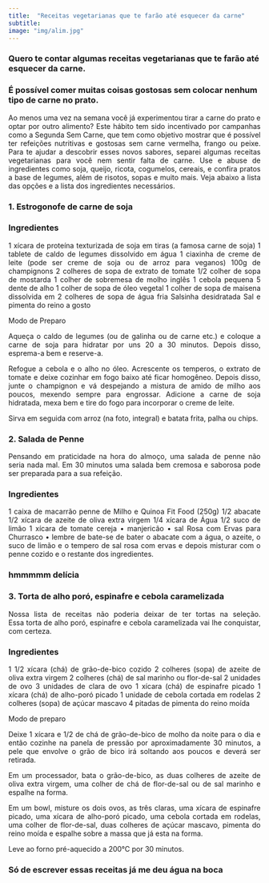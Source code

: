 ```yaml
---
title:  "Receitas vegetarianas que te farão até esquecer da carne"
subtitle:
image: "img/alim.jpg"
---
```

### Quero te contar algumas receitas vegetarianas que te farão até esquecer da carne.
### É possível comer muitas coisas gostosas sem colocar nenhum tipo de carne no prato.

<div style = "text-align: justify;">
Ao menos uma vez na semana você já experimentou tirar a carne do prato e optar por outro alimento? Este hábito tem sido incentivado por campanhas como a Segunda Sem Carne, que tem como objetivo mostrar que é possível ter refeições nutritivas e gostosas sem carne vermelha, frango ou peixe.
Para te ajudar a descobrir esses novos sabores, separei algumas receitas vegetarianas para você nem sentir falta de carne. Use e abuse de ingredientes como soja, queijo, ricota, cogumelos, cereais, e confira pratos a base de legumes, além de risotos, sopas e muito mais. Veja abaixo a lista das opções e a lista dos ingredientes necessários.
<div>

### 1. Estrogonofe de carne de soja

### Ingredientes

<div style = "text-align: justify;">
1 xícara de proteína texturizada de soja em tiras (a famosa carne de soja)
1 tablete de caldo de legumes dissolvido em água
1 ciaxinha de creme de leite (pode ser creme de soja ou de arroz para veganos)
100g de champignons
2 colheres de sopa de extrato de tomate
1/2 colher de sopa de mostarda
1 colher de sobremesa de molho inglês
1 cebola pequena
5 dente de alho
1 colher de sopa de óleo vegetal
1 colher de sopa de maisena dissolvida em 2 colheres de sopa de água fria
Salsinha desidratada
Sal e pimenta do reino a gosto

Modo de Preparo 

Aqueça o caldo de legumes (ou de galinha ou de carne etc.) e coloque a carne de soja para hidratar por uns 20 a 30 minutos. Depois disso, esprema-a bem e reserve-a.

Refogue a cebola e o alho no óleo. Acrescente os temperos, o extrato de tomate e deixe cozinhar em fogo baixo até ficar homogêneo. Depois disso, junte o champignon e vá despejando a mistura de amido de milho aos poucos, mexendo sempre para engrossar. Adicione a carne de soja hidratada, mexa bem e tire do fogo para incorporar o creme de leite.

Sirva em seguida com arroz (na foto, integral) e batata frita, palha ou chips.
<div>

### 2. Salada de Penne 
Pensando em praticidade na hora do almoço, uma salada de penne não seria nada mal. Em 30 minutos uma salada bem cremosa e saborosa pode ser preparada para a sua refeição.

### Ingredientes

<div style = "text-align: justify;">
1 caixa de macarrão penne de Milho e Quinoa Fit Food (250g)
1/2 abacate
1/2 xícara de azeite de oliva extra virgem
1/4 xícara de Água
1/2 suco de limão
1 xícara de tomate cereja
• manjericão
• sal Rosa com Ervas para Churrasco 
• lembre de bate-se de bater o abacate com a água, o azeite, o suco de limão e o tempero de sal rosa com ervas e depois misturar com o penne cozido e o restante dos ingredientes.

### hmmmmm delícia

<div>



### 3. Torta de alho poró, espinafre e cebola caramelizada 

Nossa lista de receitas não poderia deixar de ter tortas na seleção. Essa torta de alho poró, espinafre e cebola caramelizada vai lhe conquistar, com certeza. 

### Ingredientes

<div style = "text-align: justify;">
1 1/2 xícara (chá) de grão-de-bico cozido
2 colheres (sopa) de azeite de oliva extra virgem
2 colheres (chá) de sal marinho ou flor-de-sal
2 unidades de ovo
3 unidades de clara de ovo
1 xícara (chá) de espinafre picado
1 xícara (chá) de alho-poró picado
1 unidade de cebola cortada em rodelas
2 colheres (sopa) de açúcar mascavo
4 pitadas de pimenta do reino moída 

Modo de preparo

Deixe 1 xícara e 1/2 de chá de grão-de-bico de molho da noite para o dia e então cozinhe na panela de pressão por aproximadamente 30 minutos, a pele que envolve o grão de bico irá soltando aos poucos e deverá ser retirada.

Em um processador, bata o grão-de-bico, as duas colheres de azeite de oliva extra virgem, uma colher de chá de flor-de-sal ou de sal marinho e espalhe na forma.

Em um bowl, misture os dois ovos, as três claras, uma xícara de espinafre picado, uma xícara de alho-poró picado, uma cebola cortada em rodelas, uma colher de flor-de-sal, duas colheres de açúcar mascavo, pimenta do reino moída e espalhe sobre a massa que já esta na forma.

Leve ao forno pré-aquecido a 200°C por 30 minutos. 

<div>

### Só de escrever essas receitas já me deu água na boca 
